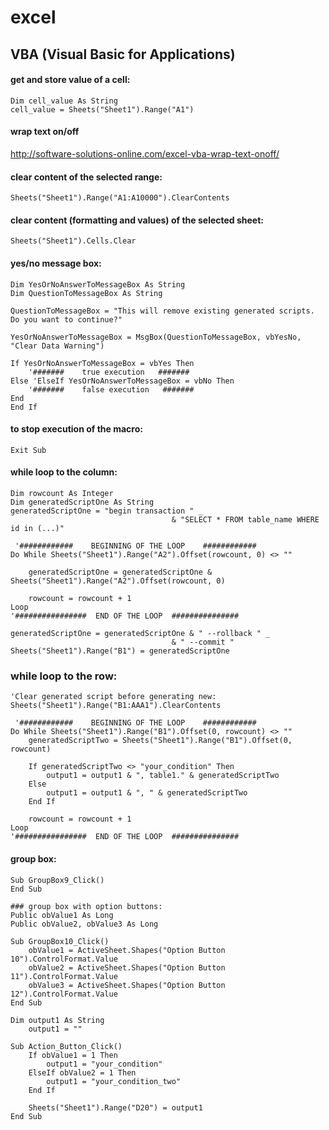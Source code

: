 # excel

## VBA (Visual Basic for Applications)

#### get and store value of a cell:
```vbnet
Dim cell_value As String
cell_value = Sheets("Sheet1").Range("A1")
```

#### wrap text on/off

http://software-solutions-online.com/excel-vba-wrap-text-onoff/

#### clear content of the selected range:
```vbnet
Sheets("Sheet1").Range("A1:A10000").ClearContents
```

#### clear content (formatting and values) of the selected sheet:
```vbnet
Sheets("Sheet1").Cells.Clear
```

#### yes/no message box:
```vbnet
Dim YesOrNoAnswerToMessageBox As String
Dim QuestionToMessageBox As String

QuestionToMessageBox = "This will remove existing generated scripts. Do you want to continue?"

YesOrNoAnswerToMessageBox = MsgBox(QuestionToMessageBox, vbYesNo, "Clear Data Warning")

If YesOrNoAnswerToMessageBox = vbYes Then
	'#######    true execution   #######
Else 'ElseIf YesOrNoAnswerToMessageBox = vbNo Then
	'#######    false execution   #######
End
End If
```

#### to stop execution of the macro:
```vbnet
Exit Sub
```

#### while loop to the column:
```vbnet
Dim rowcount As Integer
Dim generatedScriptOne As String
generatedScriptOne = "begin transaction " _
									& "SELECT * FROM table_name WHERE id in (...)"

 '############    BEGINNING OF THE LOOP    ############
Do While Sheets("Sheet1").Range("A2").Offset(rowcount, 0) <> ""

	generatedScriptOne = generatedScriptOne &  Sheets("Sheet1").Range("A2").Offset(rowcount, 0)
	
	rowcount = rowcount + 1
Loop
'################  END OF THE LOOP  ###############

generatedScriptOne = generatedScriptOne & " --rollback " _
									& " --commit "
Sheets("Sheet1").Range("B1") = generatedScriptOne
```


### while loop to the row:
```vbnet
'Clear generated script before generating new:
Sheets("Sheet1").Range("B1:AAA1").ClearContents

 '############    BEGINNING OF THE LOOP    ############
Do While Sheets("Sheet1").Range("B1").Offset(0, rowcount) <> ""
	generatedScriptTwo = Sheets("Sheet1").Range("B1").Offset(0, rowcount)
   
	If generatedScriptTwo <> "your_condition" Then
		output1 = output1 & ", table1." & generatedScriptTwo
	Else
		output1 = output1 & ", " & generatedScriptTwo
	End If

	rowcount = rowcount + 1
Loop
'################  END OF THE LOOP  ###############
```

#### group box:
```vbnet
Sub GroupBox9_Click()
End Sub

### group box with option buttons:
Public obValue1 As Long
Public obValue2, obValue3 As Long

Sub GroupBox10_Click()
    obValue1 = ActiveSheet.Shapes("Option Button 10").ControlFormat.Value
    obValue2 = ActiveSheet.Shapes("Option Button 11").ControlFormat.Value
    obValue3 = ActiveSheet.Shapes("Option Button 12").ControlFormat.Value
End Sub

Dim output1 As String
    output1 = ""
	
Sub Action_Button_Click()
	If obValue1 = 1 Then
        output1 = "your_condition"
    ElseIf obValue2 = 1 Then
        output1 = "your_condition_two"
    End If
	
	Sheets("Sheet1").Range("D20") = output1
End Sub
```